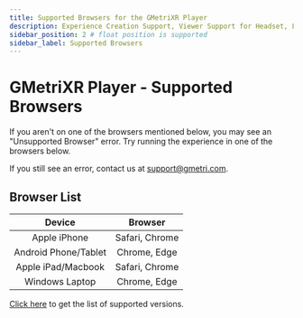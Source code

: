 ```yaml
---
title: Supported Browsers for the GMetriXR Player
description: Experience Creation Support, Viewer Support for Headset, Laptops, Android, Phone, iOS Phone, Feature Compatibility with Full Screen / VR mode, Media Codec Compatibility, Video Audio Formats.
sidebar_position: 2 # float position is supported
sidebar_label: Supported Browsers
---
```


# GMetriXR Player - Supported Browsers

If you aren't on one of the browsers mentioned below, you may see an "Unsupported Browser" error.
Try running the experience in one of the browsers below.

If you still see an error, contact us at support@gmetri.com.

## Browser List

| Device                  | Browser          |
| :---:                   | :---:            |
| Apple iPhone            | Safari, Chrome   |
| Android Phone/Tablet    | Chrome, Edge     |
| Apple iPad/Macbook      | Safari, Chrome   |
| Windows Laptop          | Chrome, Edge     |

[Click here](./platform-compatibility-matrix#supported-browser-versions) to get the list of supported versions.
